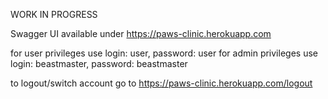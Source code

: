 WORK IN PROGRESS

Swagger UI available under https://paws-clinic.herokuapp.com

for user privileges use login: user, password: user
for admin privileges use login: beastmaster, password: beastmaster

to logout/switch account go to https://paws-clinic.herokuapp.com/logout